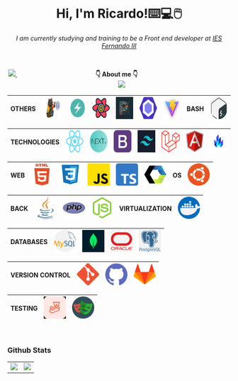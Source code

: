 <div align="center">

<h1 aling="center"> Hi, I'm Ricardo!⌨️💻🖱️ </h1>

<p> <em> I am currently studying and training to be a Front end developer at <a href="https://web.iesfernandoiii.es/">IES Fernando III </a> </em> </p>

<br>

  <p  text-align= "center">
  
  <a href="https://www.linkedin.com/in/ricardo-rodríguez/">
    <img src="https://img.shields.io/badge/LinkedIn-0077B5?style=for-the-badge&logo=linkedin&logoColor=white">    
  </a> 
  ‎  ‎  ‎  ‎  ‎  ‎ ‎ ‎ ‎ ‎ ‎ ‎ ‎ ‎ ‎ ‎ ‎ ‎ ‎ ‎ ‎ ‎ ‎  ‎ ‎ ‎ ‎ ‎ ‎ ‎ ‎ ‎ ‎ ‎ ‎ ‎ ‎ ‎ ‎ ‎ ‎ ‎ ‎ ‎ ‎ <strong> 👇 About me 👇  </strong> ‎ ‎ ‎ ‎ ‎ ‎ ‎ ‎ ‎ ‎ ‎ ‎ ‎ ‎ ‎ ‎ ‎ ‎ ‎ ‎ ‎ ‎ ‎ ‎ ‎ ‎ ‎ ‎ ‎ ‎  ‎  ‎ ‎ ‎ ‎ ‎ ‎ ‎ ‎ ‎ ‎ ‎ ‎ ‎ ‎ ‎ ‎ ‎ ‎ ‎ ‎ ‎ ‎ ‎ ‎ ‎   
  <a href="mailto:ricardo.rodriguez@fernando3martos.com">
    <img src="https://img.shields.io/badge/Gmail-D14836?style=for-the-badge&logo=gmail&logoColor=white">    
  </a>

 </p>

<div>

| OTHERS | <img width="60px" height="50px" src="/images/zustad.png"/> | <img width="50px" height="50px" src="/images/chakra-ui.png"/> | <img width="50px" height="50px" src="/images/reactquery.svg"/> | <img width="50px" height="50px" src="/images/prettier.png"/> | <img width="50px" height="50px" src="/images/ESLint.png"/> | <img width="50px" height="50px" src="/images/vite.jpeg"/> | BASH | <img width="50px" height="50px" src="/images/bash.png"/> |
| :----: | :--------------------------------------------------------: | :-----------------------------------------------------------: | :------------------------------------------------------------: | ------------------------------------------------------------ | ---------------------------------------------------------- | --------------------------------------------------------- | ---- | -------------------------------------------------------- |

</div>

 <div>

| TECHNOLOGIES | <img width="50px" height="50px" src="/images/react.png"/> | <img width="50px" height="50px" src="/images/next.png"/> | <img width="50px" height="50px" src="/images/boostrap.png"/> | <img width="50px" height="50px" src ="/images/TW.png"/> | <img width="50px" height="50px" src="/images/laravel.svg"/> | <img width="50px" height="50px" src="/images/angular.svg"/> | <img width="50px" height="50px" src="/images/lit.png"/> |
| :----------: | :-------------------------------------------------------: | :------------------------------------------------------: | :----------------------------------------------------------: | ------------------------------------------------------- | ----------------------------------------------------------- | ----------------------------------------------------------- | ------------------------------------------------------- |

</div>

<div>

| WEB | <img width="50px" height="50px" src="/images/html5.png"/> | <img width="50px" height="50px" src="/images/css3.png"/> | <img width="50px" height="50px" src="/images/JS.png"/> | <img width="50px" height="50px" src="/images/TS.png"/> | <img width="50px" height="50px" src="/images/webc.png"/> | OS  | <img width="50px" height="50px" src="/images/ubuntu.png"/> |
| :-: | :-------------------------------------------------------: | :------------------------------------------------------: | :----------------------------------------------------: | :----------------------------------------------------: | :------------------------------------------------------: | --- | ---------------------------------------------------------- |

</div>

<div>

| BACK | <img width="50px" height="50px" src="/images/java.png"/> | <img width="50px" height="50px" src="/images/php.png"/> | <img width="50px" height="50px"  src="/images/nodeJS.webp"/> | VIRTUALIZATION | <img width="50px" height="50px" src="/images/docker.png" /> |
| :--: | :------------------------------------------------------: | :-----------------------------------------------------: | :----------------------------------------------------------: | :------------: | :---------------------------------------------------------: |

</div>

<div>

| DATABASES | <img width="50px" height="50px" src="/images/mySQL.png"/> | <img width="50px" height="50px" src="/images/mongo.png"/> | <img width="50px" height="50px" src="/images/oracle.png"/> | <img width="50px" height="50px" src="/images/postgresql.png"/> |
| :-------: | :-------------------------------------------------------: | :-------------------------------------------------------: | :--------------------------------------------------------: | -------------------------------------------------------------- |

</div>

<div>

| VERSION CONTROL | <img width="50px" height="50px" src="/images/git.png"/> | <img width="50px" height="50px" src="/images/github.png"/> | <img width="50px" height="50px" src="/images/gitlab.png"/> |
| :-------------: | :-----------------------------------------------------: | :--------------------------------------------------------: | :--------------------------------------------------------: |

</div>

<div>

| TESTING | <img width="50px" height="50px" src="/images/jest.jpeg"/> | <img width="50px" height="50px" src="/images/playwright.png"/> |
| :-----: | :-------------------------------------------------------: | -------------------------------------------------------------- |

</div>

</div>

   <br> 
   
   
  
### Github Stats

<table>
  <tr>
    <td valign="top"><img src="https://github-readme-stats.vercel.app/api/top-langs/?username=RicardoD4W&theme=radical&card_width=450em)](https://github.com/RicardoD4W/RicardoD4W/github-readme-stats"/></td>
    <td valign="top"><img height="180em" src="https://github-readme-stats.vercel.app/api?username=RicardoD4W&show_icons=true&hide_border=true&&count_private=true&include_all_commits=true&theme=radical&hide_stars=false" /></td>
  </tr>
</table>

 <br>
